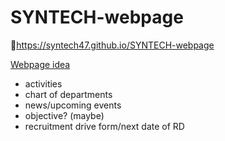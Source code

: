 # SYNTECH-webpage
📎https://syntech47.github.io/SYNTECH-webpage

<ins>Webpage idea</ins>
- activities
- chart of departments
- news/upcoming events
- objective? (maybe)
- recruitment drive form/next date of RD
